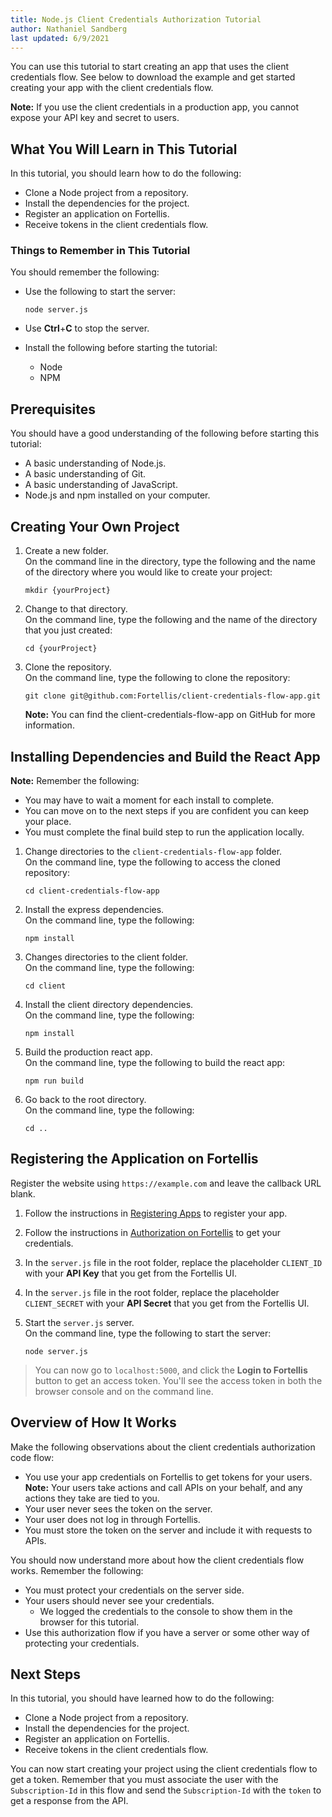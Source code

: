 ```yaml
---
title: Node.js Client Credentials Authorization Tutorial
author: Nathaniel Sandberg
last updated: 6/9/2021
---
```


You can use this tutorial to start creating an app that uses the client credentials flow.
See below to download the example and get started creating your app with the client credentials flow.

**Note:** If you use the client credentials in a production app,
you cannot expose your API key and secret to users.

## What You Will Learn in This Tutorial

In this tutorial, you should learn how to do the following:

* Clone a Node project from a repository.
* Install the dependencies for the project.
* Register an application on Fortellis.
* Receive tokens in the client credentials flow.

### Things to Remember in This Tutorial

You should remember the following:

* Use the following to start the server:  

    ```curl
    node server.js
    ```

* Use **Ctrl**+**C** to stop the server.
* Install the following before starting the tutorial:
    * Node
    * NPM

## Prerequisites

You should have a good understanding of the following before starting this tutorial:

* A basic understanding of Node.js.
* A basic understanding of Git.
* A basic understanding of JavaScript.
* Node.js and npm installed on your computer.

## Creating Your Own Project

1. Create a new folder.  
   On the command line in the directory, type the following and the name of the directory where you would like to create your project:

   ```curl
   mkdir {yourProject}
   ```

1. Change to that directory.  
   On the command line, type the following and the name of the directory that you just created:  

   ```curl
   cd {yourProject}
   ```

1. Clone the repository.  
   On the command line, type the following to clone the repository:

   ```curl
   git clone git@github.com:Fortellis/client-credentials-flow-app.git
   ```

   **Note:** You can find the client-credentials-flow-app on GitHub for more information.

## Installing Dependencies and Build the React App

**Note:** Remember the following:

* You may have to wait a moment for each install to complete.
* You can move on to the next steps if you are confident you can keep your place.
* You must complete the final build step to run the application locally.

1. Change directories to the `client-credentials-flow-app` folder.  
   On the command line, type the following to access the cloned repository:

   ```curl
   cd client-credentials-flow-app
   ```

1. Install the express dependencies.  
   On the command line, type the following:  

   ```curl
   npm install
   ```

1. Changes directories to the client folder.  
   On the command line, type the following:  

   ```curl
   cd client
   ```

1. Install the client directory dependencies.  
   On the command line, type the following:  

   ```curl
   npm install
   ```

1. Build the production react app.  
   On the command line, type the following to build the react app:

   ```curl
   npm run build
   ```

1. Go back to the root directory.  
   On the command line, type the following:  

   ```curl
   cd ..
   ```

## Registering the Application on Fortellis

Register the website using `https://example.com` and leave the callback URL blank.

1. Follow the instructions in [Registering Apps](/docs/tutorials/app-lifecycle/registering-apps) to register your app.
1. Follow the instructions in [Authorization on Fortellis](/docs/tutorials/solution-integration/auth) to get your credentials.
1. In the `server.js` file in the root folder, replace the placeholder `CLIENT_ID` with your **API Key** that you get from the Fortellis UI.
1. In the `server.js` file in the root folder, replace the placeholder `CLIENT_SECRET` with your **API Secret** that you get from the Fortellis UI.
1. Start the `server.js` server.  
   On the command line, type the following to start the server:  

   ```curl
   node server.js
   ```

> You can now go to `localhost:5000`,
> and click the **Login to Fortellis** button to get an access token.
> You'll see the access token in both the browser console and on the command line.

## Overview of How It Works

Make the following observations about the client credentials authorization code flow:

* You use your app credentials on Fortellis to get tokens for your users.  
   **Note:** Your users take actions and call APIs on your behalf,
   and any actions they take are tied to you.
* Your user never sees the token on the server.
* Your user does not log in through Fortellis.
* You must store the token on the server and include it with requests to APIs.

You should now understand more about how the client credentials flow works. Remember the following:

* You must protect your credentials on the server side.
* Your users should never see your credentials.
    * We logged the credentials to the console to show them in the browser for this tutorial.
* Use this authorization flow if you have a server or some other way of protecting your credentials.

## Next Steps

In this tutorial, you should have learned how to do the following:

* Clone a Node project from a repository.
* Install the dependencies for the project.
* Register an application on Fortellis.
* Receive tokens in the client credentials flow.

You can now start creating your project using the client credentials flow to get a token.
Remember that you must associate the user with the `Subscription-Id` in this flow and send the `Subscription-Id` with the `token` to get a response from the API.
